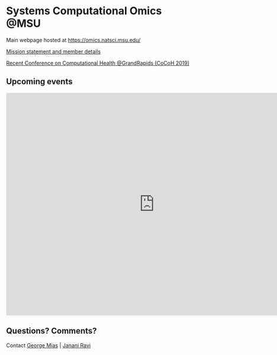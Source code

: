 # Systems Computational Omics @MSU
Main webpage hosted at <https://omics.natsci.msu.edu/>

[Mission statement and member details](https://github.com/systems-computational-omics/webpage/blob/master/MSU-SystemsComputationalOmics.pdf)

[Recent Conference on Computational Health @GrandRapids (CoCoH 2019)](https://github.com/systems-computational-omics/CoCoH2019)

## Upcoming events
<iframe src="https://calendar.google.com/calendar/b/1/embed?height=600&amp;wkst=2&amp;bgcolor=%23ffffff&amp;ctz=America%2FDetroit&amp;src=bXN1LmVkdV9uMTZrOTI3aW1qcmY2aG5tNWVsMzk3bDlrNEBncm91cC5jYWxlbmRhci5nb29nbGUuY29t&amp;color=%23EF6C00&amp;title=Systems%20Biology%20events%20%40MSU&amp;showCalendars=1&amp;showTabs=1&amp;mode=AGENDA" style="border-width:0" width="800" height="600" frameborder="0" scrolling="no"></iframe>

## Questions? Comments?
Contact [George Mias](mailto:gmias@msu.edu) | [Janani Ravi](mailto:janani@msu.edu)
